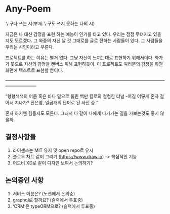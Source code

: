 # Any-Poem
 누구나 쓰는 시(부제:누구도 쓰지 못하는 나의 시)

지금은 나 대신 감정을 표현 하는 예능이 인기를 타고 있다.
우리는 점점 무뎌지고 있을지도 모르겠다.
그 와중의 자신 날 것 그대로를 글로 전하는 사람들이 있다.
그 사람들을 우리는 시인이라고 부른다.

프로젝트를 하는 이유는 별거 없다.
그냥 자신이 느끼는대로 표현하기 위해서이다.
화가가 붓으로 자신의 감정을 캔버스 위해 표현하듯이.
이 프로젝트도 여러분의 감정을 하얀 화면에 텍스트로 표현할 뿐이다.

———————————————————————————————————————————

“형형색색의 어둠 혹은
바다 밑으로 뚫린 백만 킬로의 컴컴한 터널
-여길 어떻게 혼자 걸어서 지나가?
진은영, 일곱개의 단어로 된 사전 중
”

혼자 하기엔 힘들지도 모른다.
그래서 다 같이 나에게 다가가는 길을 가보는것도 좋지 않을까.


## 결정사항들

1. 라이센스는 MIT 유지 및 open repo로 유지
2. 플로우 차트 같이 그리기 (https://www.draw.io) -> 핵심적인 기능
3. 어도비 XD로 같이 디자인 보여서 논의하기?

## 논의중인 사항

1. 서비스 이름은? (노션에서 논의중)
2. graphql로 할까요? (슬랙에서 투표중)
3. ‘ORM’은 typeORM으로? (슬랙에서 투표중)
